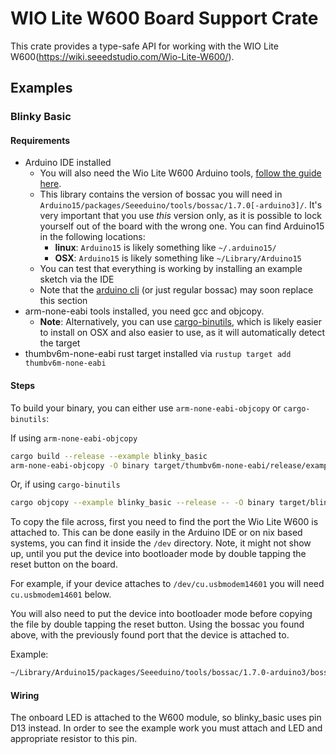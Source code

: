 # WIO Lite W600 Board Support Crate

This crate provides a type-safe API for working with the WIO Lite W600(https://wiki.seeedstudio.com/Wio-Lite-W600/).

## Examples
### Blinky Basic
#### Requirements
 - Arduino IDE installed
   - You will also need the Wio Lite W600 Arduino tools, [follow the guide here](https://wiki.seeedstudio.com/Wio-Lite-W600/#software).
   - This library contains the version of bossac you will need in `Arduino15/packages/Seeeduino/tools/bossac/1.7.0[-arduino3]/`.
     It's very important that you use _this_ version only, as it is possible to lock yourself out of the board with the
     wrong one. You can find Arduino15 in the following locations:
       - **linux**: `Arduino15` is likely something like `~/.arduino15/`
       - **OSX**: `Arduino15` is likely something like `~/Library/Arduino15`
   - You can test that everything is working by installing an example sketch via the IDE
   - Note that the [arduino cli](https://github.com/arduino/arduino-cli) (or just regular bossac) may soon replace this
      section
 - arm-none-eabi tools installed, you need gcc and objcopy.
   -  **Note**: Alternatively, you can use [cargo-binutils](https://github.com/rust-embedded/cargo-binutils), which is
      likely easier to install on OSX and also easier to use, as it will automatically detect the target
 - thumbv6m-none-eabi rust target installed via `rustup target add thumbv6m-none-eabi`

#### Steps

To build your binary, you can either use `arm-none-eabi-objcopy` or `cargo-binutils`:

If using `arm-none-eabi-objcopy`
```bash
cargo build --release --example blinky_basic
arm-none-eabi-objcopy -O binary target/thumbv6m-none-eabi/release/examples/blinky_basic target/blinky_basic.bin
```
Or, if using  `cargo-binutils`
```bash
cargo objcopy --example blinky_basic --release -- -O binary target/blinky_basic.bin
```

To copy the file across, first you need to find the port the Wio Lite W600 is attached to. This can be done easily in
the Arduino IDE or on nix based systems, you can find it inside the `/dev` directory. Note, it might not show up,
until you put the device into bootloader mode by double tapping the reset button on the board.

For example, if your device attaches to `/dev/cu.usbmodem14601` you will need `cu.usbmodem14601` below.

You will also need to put the device into bootloader mode before copying the file by double tapping the reset button.
Using the bossac you found above, with the previously found port that the device is attached to. 

Example:
```bash
~/Library/Arduino15/packages/Seeeduino/tools/bossac/1.7.0-arduino3/bossac --port=cu.usbmodem14601 -idewvRU target/blinky_basic.bin
```

#### Wiring

The onboard LED is attached to the W600 module, so blinky_basic uses pin D13 instead. In order to see the example work
you must attach and LED and appropriate resistor to this pin.
